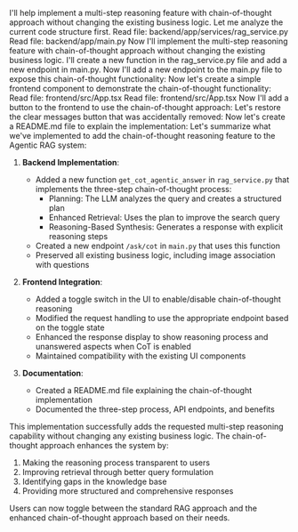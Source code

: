I'll help implement a multi-step reasoning feature with chain-of-thought approach without changing the existing business logic. Let me analyze the current code structure first.
Read file: backend/app/services/rag_service.py
Read file: backend/app/main.py
Now I'll implement the multi-step reasoning feature with chain-of-thought approach without changing the existing business logic. I'll create a new function in the rag_service.py file and add a new endpoint in main.py.
Now I'll add a new endpoint to the main.py file to expose this chain-of-thought functionality:
Now let's create a simple frontend component to demonstrate the chain-of-thought functionality:
Read file: frontend/src/App.tsx
<no message>
Read file: frontend/src/App.tsx
Now I'll add a button to the frontend to use the chain-of-thought approach:
<no message>
Let's restore the clear messages button that was accidentally removed:
Now let's create a README.md file to explain the implementation:
Let's summarize what we've implemented to add the chain-of-thought reasoning feature to the Agentic RAG system:

1. **Backend Implementation**:
   - Added a new function `get_cot_agentic_answer` in `rag_service.py` that implements the three-step chain-of-thought process:
     - Planning: The LLM analyzes the query and creates a structured plan
     - Enhanced Retrieval: Uses the plan to improve the search query
     - Reasoning-Based Synthesis: Generates a response with explicit reasoning steps
   - Created a new endpoint `/ask/cot` in `main.py` that uses this function
   - Preserved all existing business logic, including image association with questions

2. **Frontend Integration**:
   - Added a toggle switch in the UI to enable/disable chain-of-thought reasoning
   - Modified the request handling to use the appropriate endpoint based on the toggle state
   - Enhanced the response display to show reasoning process and unanswered aspects when CoT is enabled
   - Maintained compatibility with the existing UI components

3. **Documentation**:
   - Created a README.md file explaining the chain-of-thought implementation
   - Documented the three-step process, API endpoints, and benefits

This implementation successfully adds the requested multi-step reasoning capability without changing any existing business logic. The chain-of-thought approach enhances the system by:

1. Making the reasoning process transparent to users
2. Improving retrieval through better query formulation
3. Identifying gaps in the knowledge base
4. Providing more structured and comprehensive responses

Users can now toggle between the standard RAG approach and the enhanced chain-of-thought approach based on their needs.